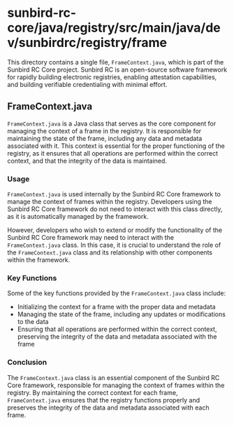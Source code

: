 # sunbird-rc-core/java/registry/src/main/java/dev/sunbirdrc/registry/frame

This directory contains a single file, `FrameContext.java`, which is part of the Sunbird RC Core project. Sunbird RC is an open-source software framework for rapidly building electronic registries, enabling attestation capabilities, and building verifiable credentialing with minimal effort.

## FrameContext.java

`FrameContext.java` is a Java class that serves as the core component for managing the context of a frame in the registry. It is responsible for maintaining the state of the frame, including any data and metadata associated with it. This context is essential for the proper functioning of the registry, as it ensures that all operations are performed within the correct context, and that the integrity of the data is maintained.

### Usage

`FrameContext.java` is used internally by the Sunbird RC Core framework to manage the context of frames within the registry. Developers using the Sunbird RC Core framework do not need to interact with this class directly, as it is automatically managed by the framework.

However, developers who wish to extend or modify the functionality of the Sunbird RC Core framework may need to interact with the `FrameContext.java` class. In this case, it is crucial to understand the role of the `FrameContext.java` class and its relationship with other components within the framework.

### Key Functions

Some of the key functions provided by the `FrameContext.java` class include:

- Initializing the context for a frame with the proper data and metadata
- Managing the state of the frame, including any updates or modifications to the data
- Ensuring that all operations are performed within the correct context, preserving the integrity of the data and metadata associated with the frame

### Conclusion

The `FrameContext.java` class is an essential component of the Sunbird RC Core framework, responsible for managing the context of frames within the registry. By maintaining the correct context for each frame, `FrameContext.java` ensures that the registry functions properly and preserves the integrity of the data and metadata associated with each frame.